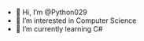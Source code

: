 - 👋 Hi, I’m @Python029
- 👀 I’m interested in Computer Science
- 🌱 I’m currently learning C#

<!---
Python029/Python029 is a ✨ special ✨ repository because its `README.md` (this file) appears on your GitHub profile.
You can click the Preview link to take a look at your changes.
--->
